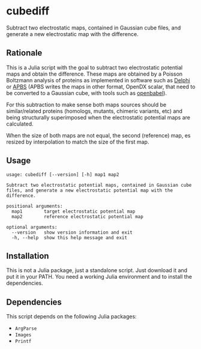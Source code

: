 # cubediff
Subtract two electrostatic maps, contained in Gaussian cube files, and generate a new electrostatic map with the difference.

## Rationale
This is a Julia script with the goal to subtract two electrostatic potential maps and obtain the
difference. These maps are obtained by a Poisson Boltzmann analysis of proteins as implemented in software such
as [Delphi](http://compbio.clemson.edu/delphi) or [APBS](http://www.poissonboltzmann.org/) (APBS
writes the maps in other format, OpenDX scalar, that need to be converted to a Gaussian cube, with tools such as
[openbabel](http://openbabel.org/wiki/Main_Page)).

For this subtraction to make sense both maps sources should be similar/related proteins (homologs, mutants,
chimeric variants, etc) and being structurally superimposed when the electrostatic
potential maps are calculated.

When the size of both maps are not equal, the second (reference) map, es resized by interpolation to
match the size of the first map.

## Usage
```
usage: cubediff [--version] [-h] map1 map2

Subtract two electrostatic potential maps, contained in Gaussian cube
files, and generate a new electrostatic potential map with the
difference.

positional arguments:
  map1        target electrostatic potential map
  map2        reference electrostatic potential map

optional arguments:
  --version   show version information and exit
  -h, --help  show this help message and exit
```

## Installation
This is not a Julia package, just a standalone script. Just download it and put it in your PATH. You
need a working Julia environment and to install the dependencies.

## Dependencies
This script depends on the following Julia packages:
* `ArgParse`
* `Images`
* `Printf`

